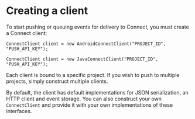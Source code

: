 # Creating a client

To start pushing or queuing events for delivery to Connect, you must create a Connect client:

```java-android
ConnectClient client = new AndroidConnectClient("PROJECT_ID", "PUSH_API_KEY");
```
```java-vanilla
ConnectClient client = new JavaConnectClient("PROJECT_ID", "PUSH_API_KEY");
```

Each client is bound to a specific project.  If you wish to push to multiple projects, simply construct multiple clients.

By default, the client has default implementations for JSON serialization, an HTTP client and event storage.
You can also construct your own `ConnectClient` and provide it with your own implementations of these interfaces.